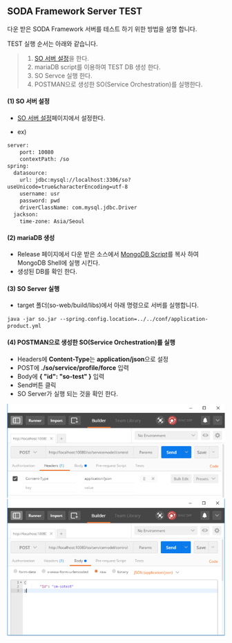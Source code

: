 ## SODA Framework Server TEST

다운 받은 SODA Framework 서버를 테스트 하기 위한 방법을 설명 합니다.

TEST 실행 순서는 아래와 같습니다.

> 1. [SO 서버 설정](https://github.com/iotoasis/SO/blob/master/so-doc/configuration.md)을 한다.
> 2. mariaDB script를 이용하여 TEST DB 생성 한다.
> 3. SO Servce 실행 한다.
> 4. POSTMAN으로 생성한 SO(Service Orchestration)를 실행한다.



#### (1) SO 서버 설정
- [SO 서버 설정](https://github.com/iotoasis/SO/blob/master/so-doc/configuration.md)페이지에서 설정한다.

- ex)
~~~
server: 
	port: 10080
	contextPath: /so
spring: 
  datasource: 
    url: jdbc:mysql://localhost:3306/so?useUnicode=true&characterEncoding=utf-8
    username: usr
    password: pwd
    driverClassName: com.mysql.jdbc.Driver
  jackson: 
    time-zone: Asia/Seoul
~~~


#### (2) mariaDB 생성
- Release 페이지에서 다운 받은 소스에서 [MongoDB Script](https://github.com/iotoasis/SO/blob/master/so-doc/db_script.txt)를 복사 하여 MongoDB Shell에 실행 시킨다.
- 생성된 DB를 확인 한다.


#### (3) SO Server 실행
- target 폴더(so-web/build/libs)에서 아래 명령으로 서버를 실행합니다.

 ```
java -jar so.jar --spring.config.location=../../conf/application-product.yml
 ```

#### (4) POSTMAN으로 생성한 SO(Service Orchestration)를 실행
- Headers에 **Content-Type**는 **application/json**으로 설정
- POST에 **./so/service/profile/force** 입력
- Body에 **{ "id": "so-test" }** 입력
- Send버튼 클릭
- SO Server가 실행 되는 것을 확인 한다.

![POSTMAN HEADERS](https://github.com/iotoasis/SO/blob/master/so-doc/img/postman1.png)
<br>
![POSTMAN BODY](https://github.com/iotoasis/SO/blob/master/so-doc/img/postman2.png)
